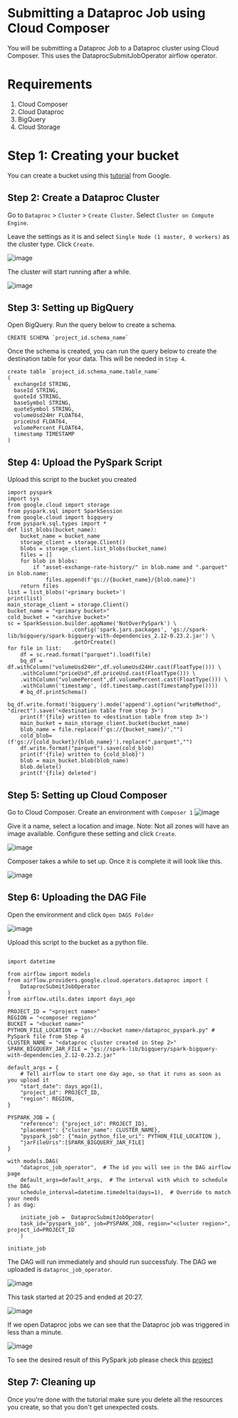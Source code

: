 # Submitting a Dataproc Job using Cloud Composer

You will be submitting a Dataproc Job to a Dataproc cluster using Cloud Composer. This uses the DataprocSubmitJobOperator airflow operator.

# Requirements

1. Cloud Composer
2. Cloud Dataproc
3. BigQuery
4. Cloud Storage

# Step 1: Creating your bucket

You can create a bucket using this [tutorial](https://cloud.google.com/storage/docs/creating-buckets) from Google.

## Step 2: Create a Dataproc Cluster

Go to `Dataproc` > `Cluster` > `Create Cluster`. Select `Cluster on Compute Engine`.

Leave the settings as it is and select `Single Node (1 master, 0 workers)` as the cluster type. Click `Create`.

![image](https://user-images.githubusercontent.com/50084105/234123169-07b991c0-fd13-4d8a-b929-6cfe31e2aee3.png)

The cluster will start running after a while.

![image](https://user-images.githubusercontent.com/50084105/234123611-aacc02ff-68a7-49d5-81db-2d4e6b6b82b3.png)

## Step 3: Setting up BigQuery

Open BigQuery. Run the query below to create a schema.

```
CREATE SCHEMA `project_id.schema_name`
```

Once the schema is created, you can run the query below to create the destination table for your data. This will be needed in `Step 4`.

```
create table `project_id.schema_name.table_name`
(
  exchangeId STRING,
  baseId STRING,
  quoteId STRING,
  baseSymbol STRING,
  quoteSymbol STRING,
  volumeUsd24Hr FLOAT64,
  priceUsd FLOAT64,
  volumePercent FLOAT64,
  timestamp TIMESTAMP
)
```

## Step 4: Upload the PySpark Script

Upload this script to the bucket you created

```
import pyspark
import sys
from google.cloud import storage
from pyspark.sql import SparkSession
from google.cloud import bigquery
from pyspark.sql.types import *
def list_blobs(bucket_name):
    bucket_name = bucket_name
    storage_client = storage.Client()
    blobs = storage_client.list_blobs(bucket_name)
    files = []
    for blob in blobs:
        if "asset-exchange-rate-history/" in blob.name and ".parquet" in blob.name:
            files.append(f'gs://{bucket_name}/{blob.name}')
    return files
list = list_blobs('<primary bucket>')
print(list)
main_storage_client = storage.Client()
bucket_name = "<primary bucket>"
cold_bucket = "<archive bucket>"
sc = SparkSession.builder.appName('NotOverPySpark') \
                    .config('spark.jars.packages', 'gs://spark-lib/bigquery/spark-bigquery-with-dependencies_2.12-0.23.2.jar') \
                    .getOrCreate()
for file in list:
    df = sc.read.format("parquet").load(file)
    bq_df = df.withColumn("volumeUsd24Hr",df.volumeUsd24Hr.cast(FloatType())) \
    .withColumn("priceUsd",df.priceUsd.cast(FloatType())) \
    .withColumn("volumePercent",df.volumePercent.cast(FloatType())) \
    .withColumn('timestamp', (df.timestamp.cast(TimestampType())))
    # bq_df.printSchema()
    bq_df.write.format('bigquery').mode('append').option("writeMethod", "direct").save('<destination table from step 3>')
    print(f'{file} written to <destination table from step 3>')
    main_bucket = main_storage_client.bucket(bucket_name)
    blob_name = file.replace(f'gs://{bucket_name}/',"")
    cold_blob=(f'gs://{cold_bucket}/{blob_name}').replace(".parquet","")
    df.write.format("parquet").save(cold_blob)
    print(f'{file} written to {cold_blob}')
    blob = main_bucket.blob(blob_name)
    blob.delete()
    print(f'{file} deleted')
```

## Step 5: Setting up Cloud Composer

Go to Cloud Composer. Create an environment with `Composer 1`
![image](https://user-images.githubusercontent.com/50084105/234130038-5f333f08-7f9c-4e8e-a904-f24f3e4047ca.png)

Give it a name, select a location and image. Note: Not all zones will have an image available. Configure these setting and click `Create`.

![image](https://user-images.githubusercontent.com/50084105/234130240-2a13a930-6d32-4971-a27b-45a95e5ebd9d.png)

Composer takes a while to set up. Once it is complete it will look like this.

![image](https://user-images.githubusercontent.com/50084105/234132460-b698227a-f322-4e06-b557-603b65c95494.png)

## Step 6: Uploading the DAG File

Open the environment and click `Open DAGS Folder`

![image](https://user-images.githubusercontent.com/50084105/234130576-eb041a17-b9e3-4865-8cdc-939308755acf.png)

Upload this script to the bucket as a python file.

```

import datetime

from airflow import models
from airflow.providers.google.cloud.operators.dataproc import (
    DataprocSubmitJobOperator
)
from airflow.utils.dates import days_ago

PROJECT_ID = "<project name>"
REGION = "<composer region>"
BUCKET = "<bucket name>"
PYTHON_FILE_LOCATION = "gs://<bucket name>/dataproc_pyspark.py" # PySpark file from Step 4
CLUSTER_NAME = "<dataproc cluster created in Step 2>"
SPARK_BIGQUERY_JAR_FILE = "gs://spark-lib/bigquery/spark-bigquery-with-dependencies_2.12-0.23.2.jar"

default_args = {
    # Tell airflow to start one day ago, so that it runs as soon as you upload it
    "start_date": days_ago(1),
    "project_id": PROJECT_ID,
    "region": REGION,
}

PYSPARK_JOB = {
    "reference": {"project_id": PROJECT_ID},
    "placement": {"cluster_name": CLUSTER_NAME},
    "pyspark_job": {"main_python_file_uri": PYTHON_FILE_LOCATION },
    "jarFileUris":[SPARK_BIGQUERY_JAR_FILE]
}

with models.DAG(
    "dataproc_job_operator",  # The id you will see in the DAG airflow page
    default_args=default_args,  # The interval with which to schedule the DAG
    schedule_interval=datetime.timedelta(days=1),  # Override to match your needs
) as dag:

    initiate_job =  DataprocSubmitJobOperator(
    task_id="pyspark_job", job=PYSPARK_JOB, region="<cluster region>", project_id=PROJECT_ID
    )

initiate_job
```

The DAG will run immediately and should run successfuly. The DAG we uploaded is `dataproc_job_operator`.

![image](https://user-images.githubusercontent.com/50084105/234131143-f62daf89-0312-497b-816b-7d712eeb810d.png)

This task started at 20:25 and ended at 20:27.

![image](https://user-images.githubusercontent.com/50084105/234131293-47b0de11-da1f-4faf-ae14-77252495b41a.png)

If we open Dataproc jobs we can see that the Dataproc job was triggered in less than a minute.

![image](https://user-images.githubusercontent.com/50084105/234131411-ae880a57-3a10-4349-880c-0ea37c7a22c8.png)

To see the desired result of this PySpark job please check this [project](https://github.com/waqeem1203/gcp-data-engineering/blob/main/Moving%20data%20from%20Cloud%20Storage%20to%20BiqQuery%20using%20Dataproc.md)

## Step 7: Cleaning up

Once you're done with the tutorial make sure you delete all the resources you create, so that you don't get unexpected costs.
